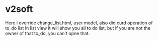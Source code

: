 # v2soft

Here i override change_list.html, user model, also did curd operation of to_do list
In list view it will show you all to do list, but if you are not the owner of that to_do, you can't opne that.  